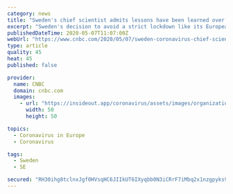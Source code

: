 ```yaml
---
category: news
title: "Sweden's chief scientist admits lessons have been learned over no-lockdown policy"
excerpt: "Sweden's decision to avoid a strict lockdown like its European neighbors drew global attention and was not without controversy, but its chief epidemiologist says there are few things he would have done differently."
publishedDateTime: 2020-05-07T11:07:00Z
webUrl: "https://www.cnbc.com/2020/05/07/sweden-coronavirus-chief-scientist-admits-lessons-have-been-learned.html"
type: article
quality: 45
heat: 45
published: false

provider:
  name: CNBC
  domain: cnbc.com
  images:
    - url: "https://insideout.app/coronavirus/assets/images/organizations/cnbc.com-50x50.jpg"
      width: 50
      height: 50

topics:
  - Coronavirus in Europe
  - Coronavirus

tags:
  - Sweden
  - SE

secured: "RH30ihg8tclnxJgf0HVsqHC6JIIkUT6IXyqbb0N3iCRrF7iMbq2x1nzgpyks9HZrI1jPdnlJnj5mYkxSrIpbYHk6FLOKb7JG1BF8KKOd9GO0ZnCAL7tqmsrtyYdRTKRHRkDSWVRRSCbU6s2etF3r3wVJdVSHHcIf8G4bNR6GA7G9sYlFWj21Gg8xJpQGLqIc81TKrS0AlDa2G33XjgbxtgDrZqTcrLemS3AewWJpGmxZuvC6o/WoVhYt344S+4aZtjGLwppGi3qByPd3zW1e51M7uvM0l7vhE6n5Q603sbL1tMj1p0Jdfa2JXCmLHHNTSI7WSiX5Kr1K8JIVBn7i4Ca2LpjYwo4+5Bq9KFp6nvLl8oOQtq/7XpH7/ayqTbb1P92rsewpWVF/YBZfHo7xYG2jh2yXK2HCkanDR2GOvxySfcoMpUUFaXaFH24mTNNKPq6wZOIudwHAXG1VE+YRJ73o3OQR1ly+4reSQwIf1/0=;aodxCK14DKV3WHFm7te65w=="
---
```


